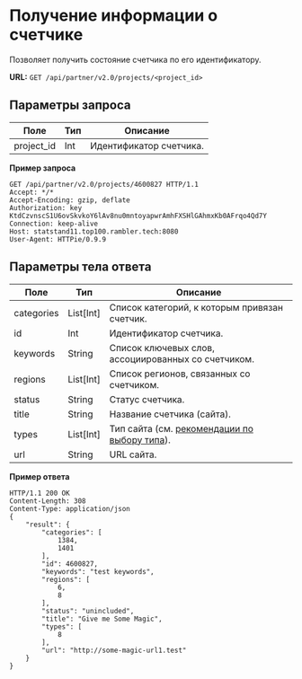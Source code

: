 # Получение информации о счетчике

Позволяет получить состояние счетчика по его идентификатору.

**URL:** `GET /api/partner/v2.0/projects/<project_id>`

## Параметры запроса <a href="#9" id="9"></a>

| **Поле**    | **Тип** | **Описание**            |
| ----------- | ------- | ----------------------- |
| project\_id | Int     | Идентификатор счетчика. |

**Пример запроса**

```
GET /api/partner/v2.0/projects/4600827 HTTP/1.1
Accept: */*
Accept-Encoding: gzip, deflate
Authorization: key KtdCzvnscS1U6ovSkvkoY6lAv8nu0mntoyapwrAmhFXSHlGAhmxKb0AFrqo4Qd7Y
Connection: keep-alive
Host: statstand11.top100.rambler.tech:8080
User-Agent: HTTPie/0.9.9
```

## Параметры тела ответа <a href="#10" id="10"></a>

| **Поле**   | **Тип**    | **Описание**                                                                                   |
| ---------- | ---------- | ---------------------------------------------------------------------------------------------- |
| categories | List\[Int] | Список категорий, к которым привязан счетчик.                                                  |
| id         | Int        | Идентификатор счетчика.                                                                        |
| keywords   | String     | Список ключевых слов, ассоциированных со счетчиком.                                            |
| regions    | List\[Int] | Список регионов, связанных со счетчиком.                                                       |
| status     | String     | Статус счетчика.                                                                               |
| title      | String     | Название счетчика (сайта).                                                                     |
| types      | List\[Int] | Тип сайта (см. [рекомендации по выбору типа](http://help.rambler.ru/top100/top100-faq/1526/)). |
| url        | String     | URL сайта.                                                                                     |

**Пример ответа**

```
HTTP/1.1 200 OK
Content-Length: 308
Content-Type: application/json
{
    "result": {
        "categories": [
            1384,
            1401
        ],
        "id": 4600827,
        "keywords": "test keywords",
        "regions": [
            6,
            8
        ],
        "status": "unincluded",
        "title": "Give me Some Magic",
        "types": [
            8
        ],
        "url": "http://some-magic-url1.test"
    }
}
```
